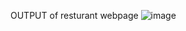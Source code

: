 OUTPUT of resturant webpage
![image](https://github.com/Saisindhu10/Restaurant-project/assets/161905677/8f573bd9-5308-495d-868e-5d4eb7d60595)
